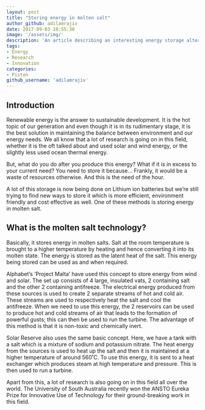 ```yaml
---
layout: post
title: "Storing energy in molten salt"
author_github: adilamrajiv
date: 2017-09-03 10:55:30
image: '/assets/img/'
description: 'An article describing an interesting energy storage alternative'
tags:
- Energy
- Research
- Innovation
categories:
- Piston
github_username: 'adilamrajiv'
---
```


## Introduction


Renewable energy is the answer to sustainable development. It is the hot
topic of our generation and even though it is in its rudimentary stage,
it is the best solution in maintaining the balance between environment
and our energy needs. We all know that a lot of research is going on in
this field, whether it is the oft talked about and used solar and wind
energy, or the slightly less used ocean thermal energy.

But, what do you do after you produce this energy? What if it is in
excess to your current need? You need to store it because… Frankly, it
would be a waste of resources otherwise. And this is the need of the
hour.

A lot of this storage is now being done on Lithium ion batteries but
we’re still trying to find new ways to store it which is more efficient,
environment friendly and cost effective as well. One of these methods is
storing energy in molten salt.

## What is the molten salt technology?


Basically, it stores energy in molten salts. Salt at the room
temperature is brought to a higher temperature by heating and hence
converting it into its molten state. The energy is stored as the latent
heat of the salt. This energy being stored can be used as and when
required.

Alphabet’s ‘Project Malta’ have used this concept to store energy from
wind and solar. The set up consists of 4 large, insulated vats, 2
containing salt and the other 2 containing antifreeze. The electrical
energy produced from these sources is used to create 2 separate streams
of hot and cold air. These streams are used to respectively heat the
salt and cool the antifreeze. When we need to use this energy, the 2
reservoirs can be used to produce hot and cold streams of air that leads
to the formation of powerful gusts; this can then be used to run the
turbine. The advantage of this method is that it is non-toxic and
chemically inert.

Solar Reserve also uses the same basic concept. Here, we have a tank
with a salt which is a mixture of sodium and potassium nitrate. The heat
energy from the sources is used to heat up the salt and then it is
maintained at a higher temperature of around 560˚C. To use this energy,
it is sent to a heat exchanger which produces steam at high temperature
and pressure. This is then used to run a turbine.

Apart from this, a lot of research is also going on in this field all
over the world. The University of South Australia recently won the ANSTO
Eureka Prize for Innovative Use of Technology for their ground-breaking
work in this field.

